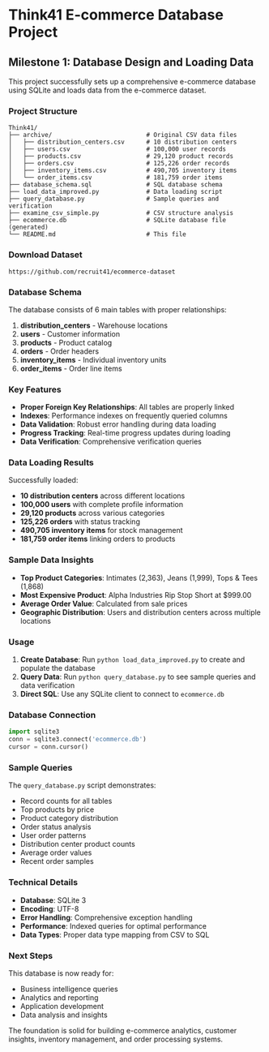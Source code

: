 # Think41 E-commerce Database Project

## Milestone 1: Database Design and Loading Data

This project successfully sets up a comprehensive e-commerce database using SQLite and loads data from the e-commerce dataset.

### Project Structure

```
Think41/
├── archive/                          # Original CSV data files
│   ├── distribution_centers.csv      # 10 distribution centers
│   ├── users.csv                     # 100,000 user records
│   ├── products.csv                  # 29,120 product records
│   ├── orders.csv                    # 125,226 order records
│   ├── inventory_items.csv           # 490,705 inventory items
│   └── order_items.csv               # 181,759 order items
├── database_schema.sql               # SQL database schema
├── load_data_improved.py             # Data loading script
├── query_database.py                 # Sample queries and verification
├── examine_csv_simple.py             # CSV structure analysis
├── ecommerce.db                      # SQLite database file (generated)
└── README.md                         # This file
```


### Download Dataset
`https://github.com/recruit41/ecommerce-dataset`
### Database Schema

The database consists of 6 main tables with proper relationships:

1. **distribution_centers** - Warehouse locations
2. **users** - Customer information
3. **products** - Product catalog
4. **orders** - Order headers
5. **inventory_items** - Individual inventory units
6. **order_items** - Order line items

### Key Features

- **Proper Foreign Key Relationships**: All tables are properly linked
- **Indexes**: Performance indexes on frequently queried columns
- **Data Validation**: Robust error handling during data loading
- **Progress Tracking**: Real-time progress updates during loading
- **Data Verification**: Comprehensive verification queries

### Data Loading Results

Successfully loaded:
- **10 distribution centers** across different locations
- **100,000 users** with complete profile information
- **29,120 products** across various categories
- **125,226 orders** with status tracking
- **490,705 inventory items** for stock management
- **181,759 order items** linking orders to products

### Sample Data Insights

- **Top Product Categories**: Intimates (2,363), Jeans (1,999), Tops & Tees (1,868)
- **Most Expensive Product**: Alpha Industries Rip Stop Short at $999.00
- **Average Order Value**: Calculated from sale prices
- **Geographic Distribution**: Users and distribution centers across multiple locations

### Usage

1. **Create Database**: Run `python load_data_improved.py` to create and populate the database
2. **Query Data**: Run `python query_database.py` to see sample queries and data verification
3. **Direct SQL**: Use any SQLite client to connect to `ecommerce.db`

### Database Connection

```python
import sqlite3
conn = sqlite3.connect('ecommerce.db')
cursor = conn.cursor()
```

### Sample Queries

The `query_database.py` script demonstrates:
- Record counts for all tables
- Top products by price
- Product category distribution
- Order status analysis
- User order patterns
- Distribution center product counts
- Average order values
- Recent order samples

### Technical Details

- **Database**: SQLite 3
- **Encoding**: UTF-8
- **Error Handling**: Comprehensive exception handling
- **Performance**: Indexed queries for optimal performance
- **Data Types**: Proper data type mapping from CSV to SQL

### Next Steps

This database is now ready for:
- Business intelligence queries
- Analytics and reporting
- Application development
- Data analysis and insights

The foundation is solid for building e-commerce analytics, customer insights, inventory management, and order processing systems.

